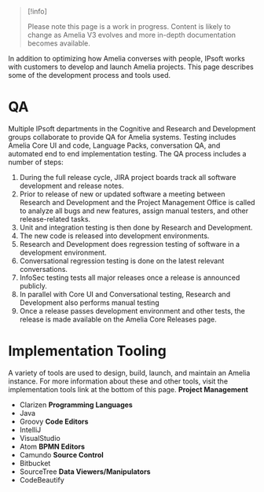 > [!info]  
>
> Please note this page is a work in progress. Content is likely to change as Amelia V3 evolves and more in-depth documentation becomes available.

In addition to optimizing how Amelia converses with people, IPsoft works with customers to develop and launch Amelia projects. This page describes some of the development process and tools used.
# QA
Multiple IPsoft departments in the Cognitive and Research and Development groups collaborate to provide QA for Amelia systems. Testing includes Amelia Core UI and code, Language Packs, conversation QA, and automated end to end implementation testing.
The QA process includes a number of steps:
1.  During the full release cycle, JIRA project boards track all software development and release notes.
2.  Prior to release of new or updated software a meeting between Research and Development and the Project Management Office is called to analyze all bugs and new features, assign manual testers, and other release-related tasks.
3.  Unit and integration testing is then done by Research and Development.
4.  The new code is released into development environments.
5.  Research and Development does regression testing of software in a development environment.
6.  Conversational regression testing is done on the latest relevant conversations.
7.  InfoSec testing tests all major releases once a release is announced publicly.
8.  In parallel with Core UI and Conversational testing, Research and Development also performs manual testing
9.  Once a release passes development environment and other tests, the release is made available on the Amelia Core Releases page.
# Implementation Tooling
A variety of tools are used to design, build, launch, and maintain an Amelia instance. For more information about these and other tools, visit the implementation tools link at the bottom of this page.
**Project Management**
-   Clarizen
**Programming Languages**
-   Java
-   Groovy
**Code Editors**
-   IntelliJ
-   VisualStudio
-   Atom
**BPMN Editors**
-   Camundo
**Source Control**
-   Bitbucket
-   SourceTree
**Data Viewers/Manipulators**
-   CodeBeautify
